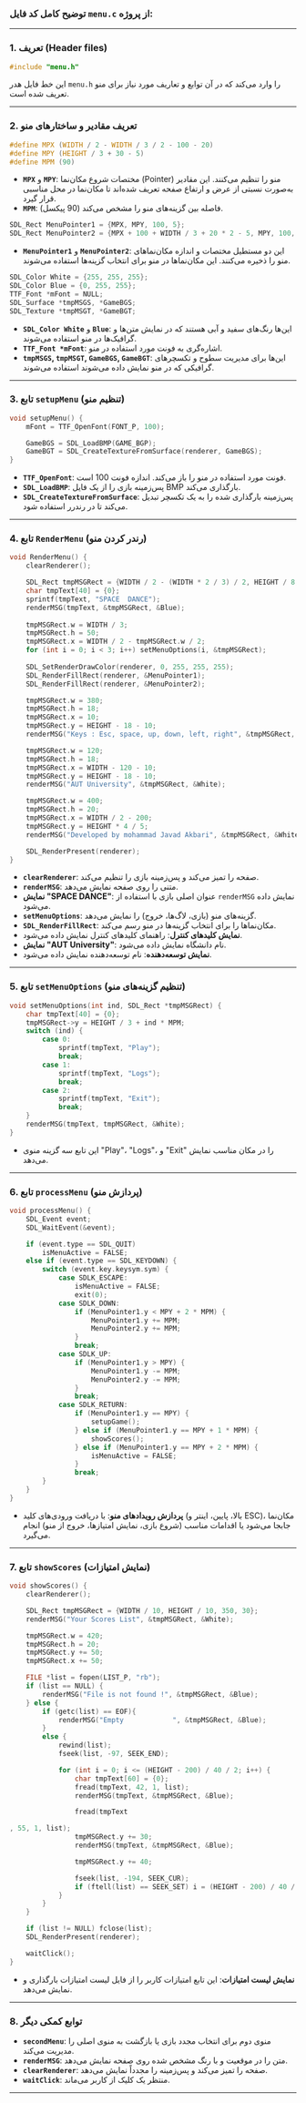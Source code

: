 ### توضیح کامل کد فایل `menu.c` از پروژه:

---

### 1. **تعریف (Header files)**
```c
#include "menu.h"
```
این خط فایل هدر `menu.h` را وارد می‌کند که در آن توابع و تعاریف مورد نیاز برای منو تعریف شده است.

---

### 2. **تعریف مقادیر و ساختارهای منو**
```c
#define MPX (WIDTH / 2 - WIDTH / 3 / 2 - 100 - 20)
#define MPY (HEIGHT / 3 + 30 - 5)
#define MPM (90)
```
- **`MPX`** و **`MPY`**: مختصات شروع مکان‌نما (Pointer) منو را تنظیم می‌کنند. این مقادیر به‌صورت نسبتی از عرض و ارتفاع صفحه تعریف شده‌اند تا مکان‌نما در محل مناسبی قرار گیرد.
- **`MPM`**: فاصله بین گزینه‌های منو را مشخص می‌کند (90 پیکسل).

```c
SDL_Rect MenuPointer1 = {MPX, MPY, 100, 5};
SDL_Rect MenuPointer2 = {MPX + 100 + WIDTH / 3 + 20 * 2 - 5, MPY, 100, 5};
```
- **`MenuPointer1`** و **`MenuPointer2`**: این دو مستطیل مختصات و اندازه مکان‌نماهای منو را ذخیره می‌کنند. این مکان‌نماها در منو برای انتخاب گزینه‌ها استفاده می‌شوند.

```c
SDL_Color White = {255, 255, 255};
SDL_Color Blue = {0, 255, 255};
TTF_Font *mFont = NULL;
SDL_Surface *tmpMSGS, *GameBGS;
SDL_Texture *tmpMSGT, *GameBGT;
```
- **`SDL_Color White`** و **`Blue`**: این‌ها رنگ‌های سفید و آبی هستند که در نمایش متن‌ها و گرافیک‌ها در منو استفاده می‌شوند.
- **`TTF_Font *mFont`**: اشاره‌گری به فونت مورد استفاده در منو.
- **`tmpMSGS`, `tmpMSGT`, `GameBGS`, `GameBGT`**: این‌ها برای مدیریت سطوح و تکسچرهای گرافیکی که در منو نمایش داده می‌شوند استفاده می‌شوند.

---

### 3. **تابع `setupMenu` (تنظیم منو)**
```c
void setupMenu() {
    mFont = TTF_OpenFont(FONT_P, 100);

    GameBGS = SDL_LoadBMP(GAME_BGP);
    GameBGT = SDL_CreateTextureFromSurface(renderer, GameBGS);
}
```
- **`TTF_OpenFont`**: فونت مورد استفاده در منو را باز می‌کند. اندازه فونت 100 است.
- **`SDL_LoadBMP`**: پس‌زمینه بازی را از یک فایل BMP بارگذاری می‌کند.
- **`SDL_CreateTextureFromSurface`**: پس‌زمینه بارگذاری شده را به یک تکسچر تبدیل می‌کند تا در رندرر استفاده شود.

---

### 4. **تابع `RenderMenu` (رندر کردن منو)**
```c
void RenderMenu() {
    clearRenderer();

    SDL_Rect tmpMSGRect = {WIDTH / 2 - (WIDTH * 2 / 3) / 2, HEIGHT / 8, WIDTH * 2 / 3, 100};
    char tmpText[40] = {0};
    sprintf(tmpText, "SPACE  DANCE");
    renderMSG(tmpText, &tmpMSGRect, &Blue);
    
    tmpMSGRect.w = WIDTH / 3;
    tmpMSGRect.h = 50;
    tmpMSGRect.x = WIDTH / 2 - tmpMSGRect.w / 2;
    for (int i = 0; i < 3; i++) setMenuOptions(i, &tmpMSGRect);
    
    SDL_SetRenderDrawColor(renderer, 0, 255, 255, 255);
    SDL_RenderFillRect(renderer, &MenuPointer1);
    SDL_RenderFillRect(renderer, &MenuPointer2);

    tmpMSGRect.w = 380;
    tmpMSGRect.h = 18;
    tmpMSGRect.x = 10;
    tmpMSGRect.y = HEIGHT - 18 - 10;
    renderMSG("Keys : Esc, space, up, down, left, right", &tmpMSGRect, &White);

    tmpMSGRect.w = 120;
    tmpMSGRect.h = 18;
    tmpMSGRect.x = WIDTH - 120 - 10;
    tmpMSGRect.y = HEIGHT - 18 - 10;
    renderMSG("AUT University", &tmpMSGRect, &White);

    tmpMSGRect.w = 400;
    tmpMSGRect.h = 20;
    tmpMSGRect.x = WIDTH / 2 - 200;
    tmpMSGRect.y = HEIGHT * 4 / 5;
    renderMSG("Developed by mohammad Javad Akbari", &tmpMSGRect, &White);

    SDL_RenderPresent(renderer);
}
```
- **`clearRenderer`**: صفحه را تمیز می‌کند و پس‌زمینه بازی را تنظیم می‌کند.
- **`renderMSG`**: متنی را روی صفحه نمایش می‌دهد.
- **نمایش "SPACE DANCE"**: عنوان اصلی بازی با استفاده از `renderMSG` نمایش داده می‌شود.
- **`setMenuOptions`**: گزینه‌های منو (بازی، لاگ‌ها، خروج) را نمایش می‌دهد.
- **`SDL_RenderFillRect`**: مکان‌نماها را برای انتخاب گزینه‌ها در منو رسم می‌کند.
- **نمایش کلیدهای کنترل**: راهنمای کلیدهای کنترل نمایش داده می‌شود.
- **نمایش "AUT University"**: نام دانشگاه نمایش داده می‌شود.
- **نمایش توسعه‌دهنده**: نام توسعه‌دهنده نمایش داده می‌شود.

---

### 5. **تابع `setMenuOptions` (تنظیم گزینه‌های منو)**
```c
void setMenuOptions(int ind, SDL_Rect *tmpMSGRect) {
    char tmpText[40] = {0};
    tmpMSGRect->y = HEIGHT / 3 + ind * MPM;
    switch (ind) {
        case 0:
            sprintf(tmpText, "Play");
            break;
        case 1:
            sprintf(tmpText, "Logs");
            break;
        case 2:
            sprintf(tmpText, "Exit");
            break;
    }
    renderMSG(tmpText, tmpMSGRect, &White);
}
```
- این تابع سه گزینه منوی "Play"، "Logs"، و "Exit" را در مکان مناسب نمایش می‌دهد.

---

### 6. **تابع `processMenu` (پردازش منو)**
```c
void processMenu() {
    SDL_Event event;
    SDL_WaitEvent(&event);

    if (event.type == SDL_QUIT)
        isMenuActive = FALSE;
    else if (event.type == SDL_KEYDOWN) {
        switch (event.key.keysym.sym) {
            case SDLK_ESCAPE:
                isMenuActive = FALSE;
                exit(0);
            case SDLK_DOWN:
                if (MenuPointer1.y < MPY + 2 * MPM) {
                    MenuPointer1.y += MPM;
                    MenuPointer2.y += MPM;
                }
                break;
            case SDLK_UP:
                if (MenuPointer1.y > MPY) {
                    MenuPointer1.y -= MPM;
                    MenuPointer2.y -= MPM;
                }
                break;
            case SDLK_RETURN:
                if (MenuPointer1.y == MPY) {
                    setupGame();
                } else if (MenuPointer1.y == MPY + 1 * MPM) {
                    showScores();
                } else if (MenuPointer1.y == MPY + 2 * MPM) {
                    isMenuActive = FALSE;
                }
                break;
        }
    }
}
```
- **پردازش رویدادهای منو**: با دریافت ورودی‌های کلید (بالا، پایین، اینتر و ESC)، مکان‌نما جابجا می‌شود یا اقدامات مناسب (شروع بازی، نمایش امتیازها، خروج از منو) انجام می‌گیرد.

---

### 7. **تابع `showScores` (نمایش امتیازات)**
```c
void showScores() {
    clearRenderer();

    SDL_Rect tmpMSGRect = {WIDTH / 10, HEIGHT / 10, 350, 30};
    renderMSG("Your Scores List", &tmpMSGRect, &White);

    tmpMSGRect.w = 420;
    tmpMSGRect.h = 20;
    tmpMSGRect.y += 50;
    tmpMSGRect.x += 50;

    FILE *list = fopen(LIST_P, "rb");
    if (list == NULL) {
        renderMSG("File is not found !", &tmpMSGRect, &Blue);
    } else {
        if (getc(list) == EOF){
            renderMSG("Empty            ", &tmpMSGRect, &Blue);
        }
        else {
            rewind(list);
            fseek(list, -97, SEEK_END);

            for (int i = 0; i <= (HEIGHT - 200) / 40 / 2; i++) {
                char tmpText[60] = {0};
                fread(tmpText, 42, 1, list);
                renderMSG(tmpText, &tmpMSGRect, &Blue);

                fread(tmpText

, 55, 1, list);
                tmpMSGRect.y += 30;
                renderMSG(tmpText, &tmpMSGRect, &Blue);

                tmpMSGRect.y += 40;

                fseek(list, -194, SEEK_CUR);
                if (ftell(list) == SEEK_SET) i = (HEIGHT - 200) / 40 / 2 - 1;
            }
        }
    }

    if (list != NULL) fclose(list);
    SDL_RenderPresent(renderer);

    waitClick();
}
```
- **نمایش لیست امتیازات**: این تابع امتیازات کاربر را از فایل لیست امتیازات بارگذاری و نمایش می‌دهد. 

---

### 8. **توابع کمکی دیگر**
- **`secondMenu`**: منوی دوم برای انتخاب مجدد بازی یا بازگشت به منوی اصلی را مدیریت می‌کند.
- **`renderMSG`**: متن را در موقعیت و با رنگ مشخص شده روی صفحه نمایش می‌دهد.
- **`clearRenderer`**: صفحه را تمیز می‌کند و پس‌زمینه را مجدداً نمایش می‌دهد.
- **`waitClick`**: منتظر یک کلیک از کاربر می‌ماند.

---

